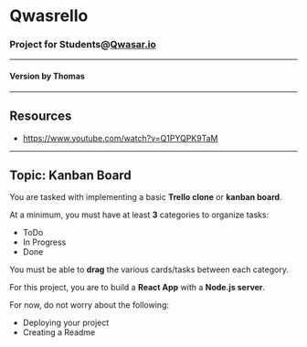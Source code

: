 # Qwasrello
### Project for Students@[Qwasar.io](https://qwasar.io)
---
#### Version by Thomas
---
## Resources
- https://www.youtube.com/watch?v=Q1PYQPK9TaM
---
## Topic: Kanban Board
 
You are tasked with implementing a basic **Trello clone** or **kanban board**.

At a minimum, you must have at least **3** categories to organize tasks:
- ToDo
- In Progress
- Done

You must be able to **drag** the various cards/tasks between each category.

For this project, you are to build a **React App** with a **Node.js server**. 

For now, do not worry about the following:
- Deploying your project
- Creating a Readme